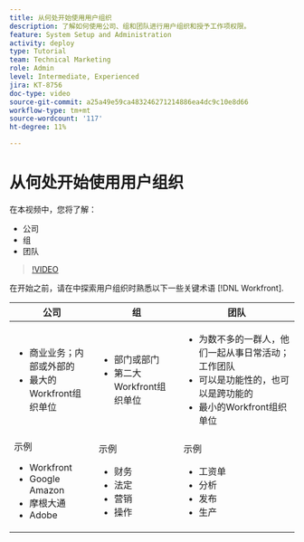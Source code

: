 ```yaml
---
title: 从何处开始使用用户组织
description: 了解如何使用公司、组和团队进行用户组织和授予工作项权限。
feature: System Setup and Administration
activity: deploy
type: Tutorial
team: Technical Marketing
role: Admin
level: Intermediate, Experienced
jira: KT-8756
doc-type: video
source-git-commit: a25a49e59ca483246271214886ea4dc9c10e8d66
workflow-type: tm+mt
source-wordcount: '117'
ht-degree: 11%

---
```


# 从何处开始使用用户组织

在本视频中，您将了解：

* 公司
* 组
* 团队

>[!VIDEO](https://video.tv.adobe.com/v/335068/?quality=12&learn=on)

在开始之前，请在中探索用户组织时熟悉以下一些关键术语 [!DNL Workfront].

| 公司 | 组 | 团队 |
| --- | --- | --- |
| <ul><li>商业业务；内部或外部的</li><li>最大的Workfront组织单位</li></ul> | <ul><li>部门或部门</li><li>第二大Workfront组织单位</li></ul> | <ul><li>为数不多的一群人，他们一起从事日常活动；工作团队</li><li>可以是功能性的，也可以是跨功能的</li><li>最小的Workfront组织单位</li></ul> |
| 示例 <ul><li>Workfront</li><li>Google Amazon</li><li>摩根大通</li><li>Adobe</li></ul> | 示例 <ul><li>财务</li><li>法定</li><li>营销</li><li>操作</li></ul> | 示例 <ul><li>工资单</li><li>分析</li><li>发布</li><li>生产</li></ul> |



